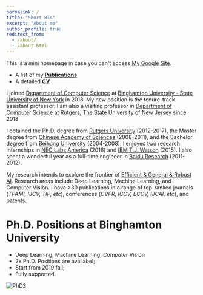 ```yaml
---
permalink: /
title: "Short Bio"
excerpt: "About me"
author_profile: true
redirect_from: 
  - /about/
  - /about.html
---
```

This is a mini homepage in case you can't access [My Google Site](https://sites.google.com/site/xipengcshomepage/).
- A list of my [**Publications**](https://xipeng13.github.io/homepage/files/PUB.pdf)
- A detailed [**CV**](https://xipeng13.github.io/homepage/files/CV.pdf)

I joined [Department of Computer Science](https://www.binghamton.edu/computer-science/index.html) at [Binghamton University - State University of New York](https://www.binghamton.edu/) in 2018. My new position is the tenure-track assistant professor. I am also a visiting professor in [Department of Computer Science](https://www.cs.rutgers.edu/) at [Rutgers, The State University of New Jersey](https://www.rutgers.edu/) since 2018.

I obtained the Ph.D. degree from [Rutgers University](https://www.cs.rutgers.edu/) (2012-2017), the Master degree from [Chinese Academy of Sciences](http://www.ia.cas.cn/) (2008-2011), and the Bachelor degree from [Beihang University](http://dept3.buaa.edu.cn/) (2004-2008). I enjoyed two research internships in [NEC Labs America](http://www.nec-labs.com/) (2016) and [IBM T.J. Watson](https://www.ibm.com/watson/) (2015). I also spent a wonderful year as a full-time engineer in [Baidu Research](http://research.baidu.com/) (2011-2012).

My research intends to explore the frontier of [Efficient & General & Robust AI](https://xipeng13.github.io/homepage/). Research areas include Deep Learning, Machine Learning, and Computer Vision. I have >30 publications in a range of top-ranked journals (_TPAMI, IJCV, TIP, etc_), conferences (_CVPR, ICCV, ECCV, IJCAI, etc_), and patents. 


Ph.D. Positions at Binghamton University
======
- Deep Learning, Machine Learning, Computer Vision
- 2x Ph.D. Positions are availabel;
- Start from 2019 fall;
- Fully supported.

![PhD3](https://xipeng13.github.io/homepage/images/PhD3.jpg)



